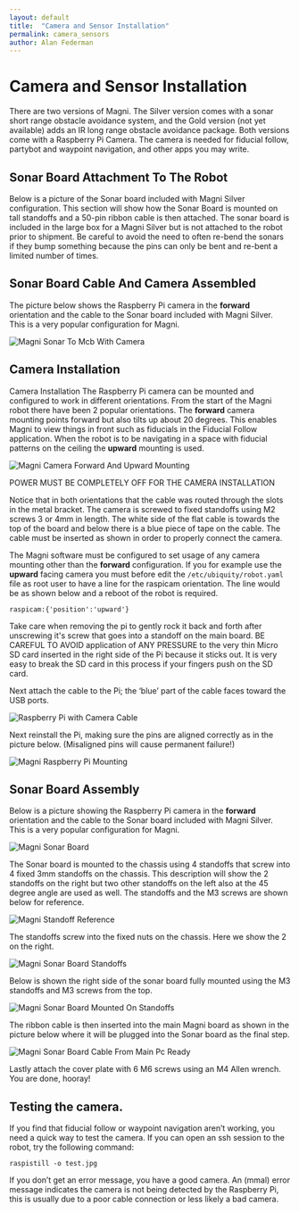 ```yaml
---
layout: default
title:  "Camera and Sensor Installation"
permalink: camera_sensors
author: Alan Federman
---
```


# Camera and Sensor Installation

There are two versions of Magni. The Silver version
comes with a sonar short range obstacle avoidance system, and the Gold
version (not yet available) adds an IR long range obstacle avoidance
package. Both versions come with a Raspberry Pi Camera. The camera is
needed for fiducial follow, partybot and waypoint navigation, and other apps you may write.

## Sonar Board Attachment To The Robot


Below is a picture of the Sonar board included with Magni Silver configuration. This section will show how the Sonar Board is mounted on tall standoffs and a 50-pin ribbon cable is then attached. The sonar board is included in the large box for a Magni Silver but is not attached to the robot prior to shipment.  Be careful to avoid the need to often re-bend the sonars if they bump something because the pins can only be bent and re-bent a limited number of times.


## Sonar Board Cable And Camera Assembled
The picture below shows the Raspberry Pi camera in the **forward** orientation
and the cable to the Sonar board included with Magni Silver. This is a very
popular configuration for Magni.

![Magni Sonar To Mcb With Camera](MagniSonarToMcbWithCamera.jpg)

## Camera Installation

Camera Installation
The Raspberry Pi camera can be mounted and configured to work in different
orientations. From the start of the Magni robot there have been 2 popular
orientations. The **forward** camera mounting points forward but also tilts
up about 20 degrees. This enables Magni to view things in front
such as fiducials in the Fiducial Follow application. When the robot is to be
navigating in a space with fiducial patterns on the ceiling the **upward** mounting is used.

![Magni Camera Forward And Upward Mounting](MagniCamera_ForwardAndUpwardMounting.jpg)

POWER MUST BE COMPLETELY OFF FOR THE CAMERA INSTALLATION

Notice that in both orientations that the cable was routed through the slots in
the metal bracket. The camera is screwed to fixed standoffs using M2 screws
3 or 4mm in length. The white side of the flat cable is towards the top of the
board and below there is a blue piece of tape on the cable. The cable must be
inserted as shown in order to properly connect the camera.

The Magni software must be configured to set usage of any camera mounting other than the **forward** configuration. If
you for example use the **upward** facing camera you must before edit the
`/etc/ubiquity/robot.yaml` file as root user to have a line for the raspicam
orientation. The line would be as shown below and a reboot of the robot
is required.

`raspicam:{'position':'upward'}`

Take care when removing the pi to gently rock it back and forth after
unscrewing it&#39;s screw that goes into a standoff on the main board. BE CAREFUL
TO AVOID application of ANY PRESSURE to the very thin Micro SD card inserted
in the right side of the Pi because it sticks out. It is very easy to break the SD
card in this process if your fingers push on the SD card.

Next attach the cable to the Pi; the ‘blue’ part of the cable faces toward the USB
ports.

![Raspberry Pi with Camera Cable](a2.jpg)

Next reinstall the Pi, making sure the pins are aligned correctly as in the picture
below. (Misaligned pins will cause permanent failure!)

![Magni Raspberry Pi Mounting](MagniRaspberryPiMounting.jpg)

## Sonar Board Assembly
Below is a picture showing the Raspberry Pi camera in the **forward** orientation
and the cable to the Sonar board included with Magni Silver. This is a very
popular configuration for Magni.

![Magni Sonar Board](MagniSonarBoard.jpg)

The Sonar board is mounted to the chassis using 4 standoffs that screw into 4
fixed 3mm standoffs on the chassis. This description will show the 2 standoffs
on the right but two other standoffs on the left also at the 45 degree angle are
used as well. The standoffs and the M3 screws are shown below for reference.

![Magni Standoff Reference](MagniStandoffReference.jpg)

The standoffs screw into the fixed nuts on the chassis. Here we show the 2 on
the right.

![Magni Sonar Board Standoffs](MagniSonarBoardStandoffs.jpg)

Below is shown the right side of the sonar board fully mounted using the M3
standoffs and M3 screws from the top.

![Magni Sonar Board Mounted On Standoffs](MagniSonarBoardMountedOnStandoffs.jpg)

The ribbon cable is then inserted into the main Magni board as shown in the
picture below where it will be plugged into the Sonar board as the final step.

![Magni Sonar Board Cable From Main Pc Ready](MagniSonarBoardCableFromMainPcReady.jpg)

Lastly attach the cover plate with 6 M6 screws using an M4 Allen wrench. You are
done, hooray!
## Testing the camera.
If you find that fiducial follow or waypoint
navigation aren’t working, you need a quick way to test the camera. If you can
open an ssh session to the robot, try the following command:

`raspistill -o test.jpg`

If you don’t get an error message, you have a good camera. An (mmal) error
message indicates the camera is not being detected by the Raspberry Pi, this is
usually due to a poor cable connection or less likely a bad camera.
